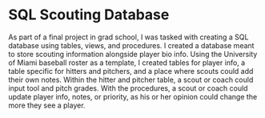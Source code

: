 # SQL Scouting Database

As part of a final project in grad school, I was tasked with creating a SQL database using tables, views, and procedures. I created a database meant to store scouting information alongside player bio info. Using the University of Miami baseball roster as a template, I created tables for player info, a table specific for hitters and pitchers, and a place where scouts could add their own notes. Within the hitter and pitcher table, a scout or coach could input tool and pitch grades. With the procedures, a scout or coach could update player info, notes, or priority, as his or her opinion could change the more they see a player.
